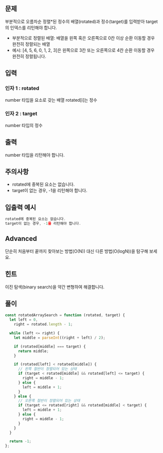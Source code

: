 
## 문제

부분적으로 오름차순 정렬*된 정수의 배열(rotated)과 정수(target)를 입력받아 target의 인덱스를 리턴해야 합니다.

- 부분적으로 정렬된 배열: 배열을 왼쪽 혹은 오른쪽으로 0칸 이상 순환 이동할 경우 완전히 정렬되는 배열
- 예시: [4, 5, 6, 0, 1, 2, 3]은 왼쪽으로 3칸 또는 오른쪽으로 4칸 순환 이동할 경우 완전히 정렬됩니다.

## 입력

### 인자 1 : rotated

number 타입을 요소로 갖는 배열
rotated[i]는 정수

### 인자 2 : target

number 타입의 정수

## 출력

number 타입을 리턴해야 합니다.

## 주의사항

- rotated에 중복된 요소는 없습니다.
- target이 없는 경우, -1을 리턴해야 합니다.

## 입출력 예시

```javascript
rotated에 중복된 요소는 없습니다.
target이 없는 경우, -1을 리턴해야 합니다.
```
## Advanced

단순히 처음부터 끝까지 찾아보는 방법(O(N)) 대신 다른 방법(O(logN))을 탐구해 보세요.

## 힌트

이진 탐색(binary search)을 약간 변형하여 해결합니다.

## 풀이
```javascript
const rotatedArraySearch = function (rotated, target) {
  let left = 0,
    right = rotated.length - 1;

  while (left <= right) {
    let middle = parseInt((right + left) / 2);

    if (rotated[middle] === target) {
      return middle;
    }

    if (rotated[left] < rotated[middle]) {
      // 왼쪽 절반이 정렬되어 있는 상태
      if (target < rotated[middle] && rotated[left] <= target) {
        right = middle - 1;
      } else {
        left = middle + 1;
      }
    } else {
      // 오른쪽 절반이 정렬되어 있는 상태
      if (target <= rotated[right] && rotated[middle] < target) {
        left = middle + 1;
      } else {
        right = middle - 1;
      }
    }
  }

  return -1;
};
```
